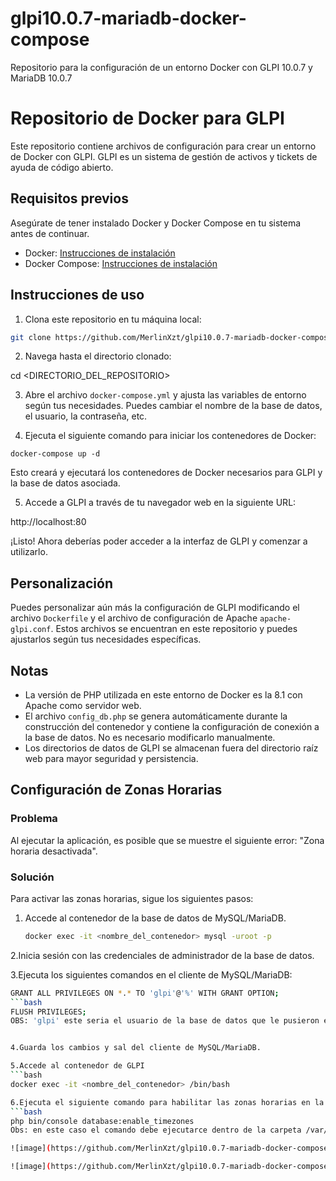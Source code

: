 # glpi10.0.7-mariadb-docker-compose
Repositorio para la configuración de un entorno Docker con GLPI 10.0.7 y MariaDB 10.0.7
# Repositorio de Docker para GLPI

Este repositorio contiene archivos de configuración para crear un entorno de Docker con GLPI.
GLPI es un sistema de gestión de activos y tickets de ayuda de código abierto.

## Requisitos previos

Asegúrate de tener instalado Docker y Docker Compose en tu sistema antes de continuar.

- Docker: [Instrucciones de instalación](https://docs.docker.com/get-docker/)
- Docker Compose: [Instrucciones de instalación](https://docs.docker.com/compose/install/)

## Instrucciones de uso

1. Clona este repositorio en tu máquina local:
```bash
git clone https://github.com/MerlinXzt/glpi10.0.7-mariadb-docker-compose.git
```

2. Navega hasta el directorio clonado:

cd <DIRECTORIO_DEL_REPOSITORIO>

3. Abre el archivo `docker-compose.yml` y ajusta las variables de entorno según tus necesidades. Puedes cambiar el nombre de la base de datos, el usuario, la contraseña, etc.

4. Ejecuta el siguiente comando para iniciar los contenedores de Docker:
```
docker-compose up -d
```

Esto creará y ejecutará los contenedores de Docker necesarios para GLPI y la base de datos asociada.

5. Accede a GLPI a través de tu navegador web en la siguiente URL:

http://localhost:80


¡Listo! Ahora deberías poder acceder a la interfaz de GLPI y comenzar a utilizarlo.

## Personalización

Puedes personalizar aún más la configuración de GLPI modificando el archivo `Dockerfile` y el archivo de configuración de Apache `apache-glpi.conf`. Estos archivos se encuentran en este repositorio y puedes ajustarlos según tus necesidades específicas.

## Notas

- La versión de PHP utilizada en este entorno de Docker es la 8.1 con Apache como servidor web.
- El archivo `config_db.php` se genera automáticamente durante la construcción del contenedor y contiene la configuración de conexión a la base de datos. No es necesario modificarlo manualmente.
- Los directorios de datos de GLPI se almacenan fuera del directorio raíz web para mayor seguridad y persistencia.


## Configuración de Zonas Horarias

### Problema
Al ejecutar la aplicación, es posible que se muestre el siguiente error: "Zona horaria desactivada".

### Solución
Para activar las zonas horarias, sigue los siguientes pasos:

1. Accede al contenedor de la base de datos de MySQL/MariaDB.
   ```bash
   docker exec -it <nombre_del_contenedor> mysql -uroot -p
2.Inicia sesión con las credenciales de administrador de la base de datos.

3.Ejecuta los siguientes comandos en el cliente de MySQL/MariaDB:
 
   ```bash
   GRANT ALL PRIVILEGES ON *.* TO 'glpi'@'%' WITH GRANT OPTION;
   ```bash
   FLUSH PRIVILEGES;
OBS: 'glpi' este seria el usuario de la base de datos que le pusieron en glpi pueden cambiarlo con el usuario que le colocaron ustedes


4.Guarda los cambios y sal del cliente de MySQL/MariaDB.

5.Accede al contenedor de GLPI
   ```bash
   docker exec -it <nombre_del_contenedor> /bin/bash
   
6.Ejecuta el siguiente comando para habilitar las zonas horarias en la base de datos:
   ```bash
   php bin/console database:enable_timezones
Obs: en este caso el comando debe ejecutarce dentro de la carpeta /var/www/html/public

![image](https://github.com/MerlinXzt/glpi10.0.7-mariadb-docker-compose/assets/54214007/0d985283-7629-4d8c-a6b5-2766cce4898d)

![image](https://github.com/MerlinXzt/glpi10.0.7-mariadb-docker-compose/assets/54214007/782937d9-4790-40e6-9fce-60fa4f211fab)

